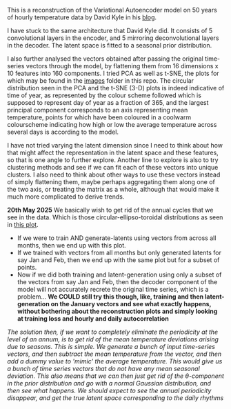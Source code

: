 This is a reconstruction of the Variational Autoencoder model on 50 years of hourly temperature data by David Kyle in his [blog](https://towardsdatascience.com/vae-for-time-series-1dc0fef4bffa/).

I have stuck to the same architecture that David Kyle did. It consists of 5 convolutional layers in the encoder, and 5 mirroring deconvolutional layers in the decoder. The latent space is fitted to a seasonal prior distribution.

I also further analysed the vectors obtained after passing the original time-series vectors through the model, by flattening them from 16 dimensions x 10 features into 160 components. I tried PCA as well as t-SNE, the plots for which may be found in the [images](images) folder in this repo. The circular distribution seen in the PCA and the t-SNE (3-D) plots is indeed indicative of time of year, as represented by the colour scheme followed which is supposed to represent day of year as a fraction of 365, and the largest principal component corresponds to an axis representing mean temperature, points for which have been coloured in a coolwarm colourscheme indicating how high or low the average temperature across several days is according to the model.

I have not tried varying the latent dimension since I need to think about how that might affect the representation in the latent space and these features, so that is one angle to further explore. Another line to explore is also to try clustering methods and see if we can fit each of these vectors into unique clusters. I also need to think about other ways to use these vectors instead of simply flattening them, maybe perhaps aggregating them along one of the two axis, or treating the matrix as a whole, although that would make it much more complicated to derive trends.

**20th May 2025**
We basically wish to get rid of the annual cycles that we see in the data. Which is those circular-ellipso-toroidal distributions as seen in [this plot](results\latent_space_pca_1_2_DOY.png). 

- If we were to train AND generate-latents using vectors from across all months, then we end up with this plot. 
- If we trained with vectors from all months but only generated latents for say Jan and Feb, then we end up with the same plot but for a subset of points.
- Now if we did both training and latent-generation using only a subset of the vectors from say Jan and Feb, then the decoder component of the model will not accurately recrete the original time series, which is a problem... **We COULD still try this though, like, training and then latent-generation on the January vectors and see what exactly happens, without bothering about the reconstruction plots and simply looking at training loss and hourly and daily autocorrelation**

*The solution then, if we want to completely eliminate the periodicity at the level of an annum, is to get rid of the mean temperature deviations arising due to seasons. This is simple. We generate a bunch of input time-series vectors, and then subtract the mean temperature from the vector, and then add a dummy value to 'mimic' the average temperature. This would give us a bunch of time series vectors that do not have any mean seasonal deviation. This also means that we can then just get rid of the $\theta$-component in the prior distribution and go with a normal Gaussian distribution, and then see what happens. We should expect to see the annual periodicity disappear, and get the true latent space corresponding to the daily rhythms*